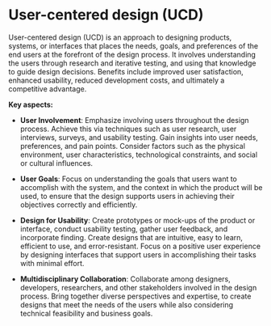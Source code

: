 # User-centered design (UCD)

User-centered design (UCD) is an approach to designing products, systems, or interfaces that places the needs, goals, and preferences of the end users at the forefront of the design process. It involves understanding the users through research and iterative testing, and using that knowledge to guide design decisions. Benefits include improved user satisfaction, enhanced usability, reduced development costs, and ultimately a competitive advantage.

**Key aspects:**

* **User Involvement**: Emphasize involving users throughout the design process. Achieve this via techniques such as user research, user interviews, surveys, and usability testing. Gain insights into user needs, preferences, and pain points. Consider factors such as the physical environment, user characteristics, technological constraints, and social or cultural influences.

* **User Goals**: Focus on understanding the goals that users want to accomplish with the system, and the context in which the product will be used, to ensure that the design supports users in achieving their objectives correctly and efficiently.

* **Design for Usability**: Create prototypes or mock-ups of the product or interface, conduct usability testing, gather user feedback, and incorporate finding. Create designs that are intuitive, easy to learn, efficient to use, and error-resistant. Focus on a positive user experience by designing interfaces that support users in accomplishing their tasks with minimal effort.

* **Multidisciplinary Collaboration**: Collaborate among designers, developers, researchers, and other stakeholders involved in the design process. Bring together diverse perspectives and expertise, to create designs that meet the needs of the users while also considering technical feasibility and business goals.
